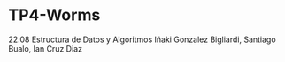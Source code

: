 # TP4-Worms
22.08 Estructura de Datos y Algoritmos  Iñaki Gonzalez Bigliardi, Santiago Bualo, Ian Cruz Diaz
